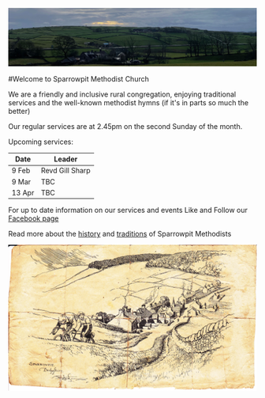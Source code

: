 ![View from Sparrowpit to Barmoor](images/SparrowpitView.jpeg)

#Welcome to Sparrowpit Methodist Church

We are a friendly and inclusive rural congregation, enjoying traditional services and the well-known methodist hymns (if it's in parts so much the better)

Our regular services are at 2.45pm on the second Sunday of the month.

Upcoming services:

| Date | Leader |
|------|--------|
| 9 Feb | Revd Gill Sharp |
| 9 Mar | TBC |
| 13 Apr | TBC |

For up to date information on our services and events Like and Follow our [Facebook page](https://www.facebook.com/SparrowpitMethodist)

Read more about the [history](history.md) and [traditions](traditions.md) of Sparrowpit Methodists

![Sparrowpit Drawing](images/Drawing%20.jpg)